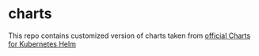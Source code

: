 # charts
This repo contains customized version of charts taken from [official Charts for Kubernetes Helm](https://github.com/kubernetes/charts)
